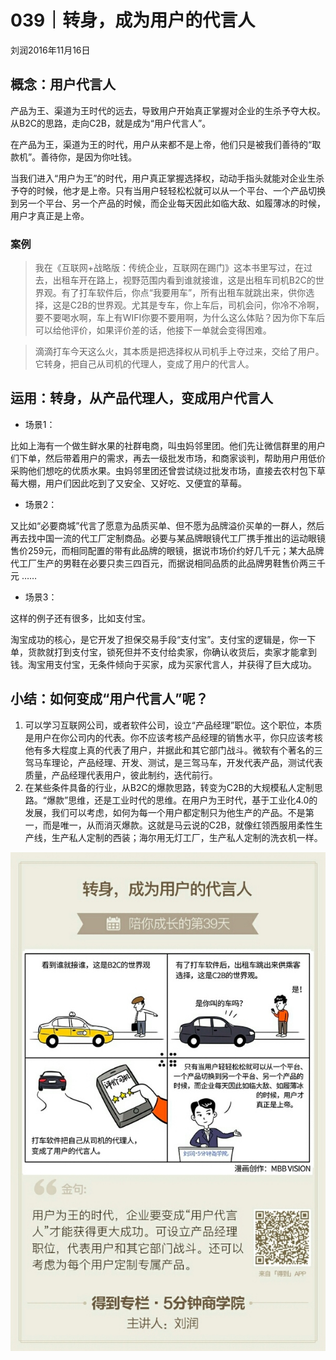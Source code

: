 # 039｜转身，成为用户的代言人
刘润2016年11月16日

## 概念：用户代言人

产品为王、渠道为王时代的远去，导致用户开始真正掌握对企业的生杀予夺大权。从B2C的思路，走向C2B，就是成为“用户代言人”。

在产品为王，渠道为王的时代，用户从来都不是上帝，他们只是被我们善待的“取款机”。善待你，是因为你吐钱。

当我们进入“用户为王”的时代，用户真正掌握选择权，动动手指头就能对企业生杀予夺的时候，他才是上帝。只有当用户轻轻松松就可以从一个平台、一个产品切换到另一个平台、另一个产品的时候，而企业每天因此如临大敌、如履薄冰的时候，用户才真正是上帝。

### 案例

>我在《互联网+战略版：传统企业，互联网在踢门》这本书里写过，在过去，出租车开在路上，视野范围内看到谁就接谁，这是出租车司机B2C的世界观。有了打车软件后，你点“我要用车”，所有出租车就跳出来，供你选择，这是C2B的世界观。尤其是专车，你上车后，司机会问，你冷不冷啊，要不要喝水啊，车上有WIFI你要不要用啊，为什么这么体贴？因为你下车后可以给他评价，如果评价差的话，他接下一单就会变得困难。

>滴滴打车今天这么火，其本质是把选择权从司机手上夺过来，交给了用户。它转身，把自己从司机的代理人，变成了用户的代言人。

## 运用：转身，从产品代理人，变成用户代言人

- 场景1：

比如上海有一个做生鲜水果的社群电商，叫虫妈邻里团。他们先让微信群里的用户们下单，然后带着用户的需求，再去一级批发市场，和商家谈判，帮助用户用低价采购他们想吃的优质水果。虫妈邻里团还曾尝试绕过批发市场，直接去农村包下草莓大棚，用户们因此吃到了又安全、又好吃、又便宜的草莓。

- 场景2：

又比如“必要商城”代言了愿意为品质买单、但不愿为品牌溢价买单的一群人，然后再去找中国一流的代工厂定制商品。必要与某品牌眼镜代工厂携手推出的运动眼镜售价259元，而相同配置的带有此品牌的眼镜，据说市场价约好几千元；某大品牌代工厂生产的男鞋在必要只卖三四百元，而据说相同品质的此品牌男鞋售价两三千元 ……

- 场景3： 

这样的例子还有很多，比如支付宝。

淘宝成功的核心，是它开发了担保交易手段“支付宝”。支付宝的逻辑是，你一下单，货款就打到支付宝，锁死但并不支付给卖家，你确认收货后，卖家才能拿到钱。淘宝用支付宝，无条件倾向于买家，成为买家代言人，并获得了巨大成功。

## 小结：如何变成“用户代言人”呢？

1. 可以学习互联网公司，或者软件公司，设立“产品经理”职位。这个职位，本质是用户在你公司内的代表。你不应该考核产品经理的销售水平，你只应该考核他有多大程度上真的代表了用户，并据此和其它部门战斗。微软有个著名的三驾马车理论，产品经理、开发、测试，是三驾马车，开发代表产品，测试代表质量，产品经理代表用户，彼此制约，迭代前行。
2. 在某些条件具备的行业，从B2C的爆款思路，转变为C2B的大规模私人定制思路。“爆款”思维，还是工业时代的思维。在用户为王时代，基于工业化4.0的发展，我们可以考虑，如何为每一个用户都定制只为他生产的产品。不是第一，而是唯一，从而消灭爆款。这就是马云说的C2B，就像红领西服用柔性生产线，生产私人定制的西装；海尔用无灯工厂，生产私人定制的洗衣机一样。

![](./_image/2017-08-04-15-16-42.jpg)
